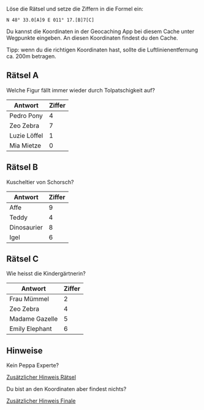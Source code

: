Löse die Rätsel und setze die Ziffern in die Formel ein:

```
N 48° 33.0[A]9 E 011° 17.[B]7[C]
```

Du kannst die Koordinaten in der Geocaching App bei diesem Cache unter Wegpunkte eingeben. An diesen Koordinaten findest du den Cache. 

Tipp: wenn du die richtigen Koordinaten hast, sollte die Luftlinienentfernung ca. 200m betragen. 

## Rätsel A

Welche Figur fällt immer wieder durch Tolpatschigkeit auf?

| Antwort | Ziffer |
|-----|-----|
| Pedro Pony | 4 |
| Zeo Zebra | 7 |
| Luzie Löffel | 1 |
| Mia Mietze | 0 |

## Rätsel B

Kuscheltier von Schorsch?

| Antwort | Ziffer |
|-----|-----|
| Affe | 9 |
| Teddy | 4 |
| Dinosaurier | 8 |
| Igel | 6 |

## Rätsel C

Wie heisst die Kindergärtnerin?

| Antwort | Ziffer |
|-----|-----|
| Frau Mümmel | 2 |
| Zeo Zebra | 4 |
| Madame Gazelle | 5 |
| Emily Elephant | 6 |

## Hinweise

Kein Peppa Experte?

[Zusätzlicher Hinweis Rätsel](Hint0.md)

Du bist an den Koordinaten aber findest nichts?

[Zusätzlicher Hinweis Finale](Hint1.md)
